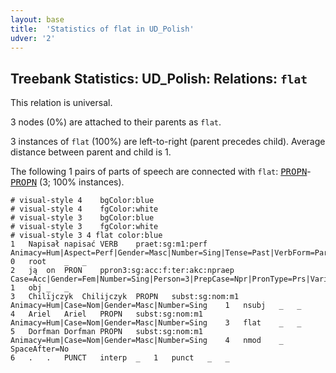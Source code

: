 ```yaml
---
layout: base
title:  'Statistics of flat in UD_Polish'
udver: '2'
---
```


## Treebank Statistics: UD_Polish: Relations: `flat`

This relation is universal.

3 nodes (0%) are attached to their parents as `flat`.

3 instances of `flat` (100%) are left-to-right (parent precedes child).
Average distance between parent and child is 1.

The following 1 pairs of parts of speech are connected with `flat`: <tt><a href="pl-pos-PROPN.html">PROPN</a></tt>-<tt><a href="pl-pos-PROPN.html">PROPN</a></tt> (3; 100% instances).


~~~ conllu
# visual-style 4	bgColor:blue
# visual-style 4	fgColor:white
# visual-style 3	bgColor:blue
# visual-style 3	fgColor:white
# visual-style 3 4 flat	color:blue
1	Napisał	napisać	VERB	praet:sg:m1:perf	Animacy=Hum|Aspect=Perf|Gender=Masc|Number=Sing|Tense=Past|VerbForm=Part|Voice=Act	0	root	_	_
2	ją	on	PRON	ppron3:sg:acc:f:ter:akc:npraep	Case=Acc|Gender=Fem|Number=Sing|Person=3|PrepCase=Npr|PronType=Prs|Variant=Long	1	obj	_	_
3	Chilijczyk	Chilijczyk	PROPN	subst:sg:nom:m1	Animacy=Hum|Case=Nom|Gender=Masc|Number=Sing	1	nsubj	_	_
4	Ariel	Ariel	PROPN	subst:sg:nom:m1	Animacy=Hum|Case=Nom|Gender=Masc|Number=Sing	3	flat	_	_
5	Dorfman	Dorfman	PROPN	subst:sg:nom:m1	Animacy=Hum|Case=Nom|Gender=Masc|Number=Sing	4	nmod	_	SpaceAfter=No
6	.	.	PUNCT	interp	_	1	punct	_	_

~~~


